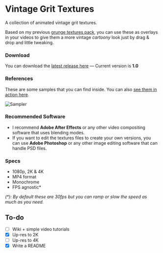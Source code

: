 # Vintage Grit Textures
A collection of animated vintage grit textures.

Based on my previous [grunge textures pack](https://github.com/darriagada/Gritkit), you can use these as overlays in your videos to give them a more vintage _cartoony_ look just by drag & drop and little tweaking.

### Download
You can download the [latest release here](https://github.com/darriagada/vintage-grit-textures/releases) — Current version is **1.0**

### References
These are some samples that you can find inside. You can also [see them in action here](https://vimeo.com/462230867).

![Sampler](https://github.com/darriagada/vintage-grit-textures/blob/master/_assets/sampler_mono.gif)

### Recommended Software
* I recommend **Adobe After Effects** or any other video compositing software that uses blending modes.
* If you want to edit the textures files to create your own versions, you can use **Adobe Photoshop** or any other image editing software that can handle PSD files.

### Specs
- 1080p, 2K & 4K
- MP4 format
- Monochrome
- FPS agnostic*

_(*): By default these are 30fps but you can ramp or slow the speed as much as you need._


## To-do
- [ ] Wiki + simple video tutorials
- [x] Up-res to 2K
- [ ] Up-res to 4K
- [x] Write a README
